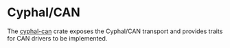 # Cyphal/CAN

The [cyphal-can](https://docs.rs/cyphal-can/latest/cyphal_can/) crate exposes the Cyphal/CAN transport and provides traits for CAN drivers to be implemented.